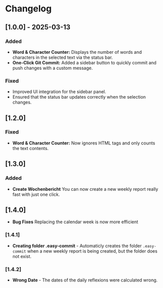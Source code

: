 # Changelog

## [1.0.0] - 2025-03-13

### Added

- **Word & Character Counter:** Displays the number of words and characters in the selected text via the status bar.
- **One-Click Git Commit:** Added a sidebar button to quickly commit and push changes with a custom message.

### Fixed

- Improved UI integration for the sidebar panel.
- Ensured that the status bar updates correctly when the selection changes.

## [1.2.0]

### Fixed

- **Word & Character Counter:** Now ignores HTML tags and only counts the text contents.

## [1.3.0]

### Added

- **Create Wochenbericht** You can now create a new weekly report really fast with just one click.

## [1.4.0]

- **Bug Fixes** Replacing the calendar week is now more efficient

### [1.4.1]

- **Creating folder .easy-commit** - Automaticly creates the folder `.easy-commit` when a new weekly report is being created, but the folder does not exist.

### [1.4.2]

- **Wrong Date** - The dates of the daily reflexions were calculated wrong.
